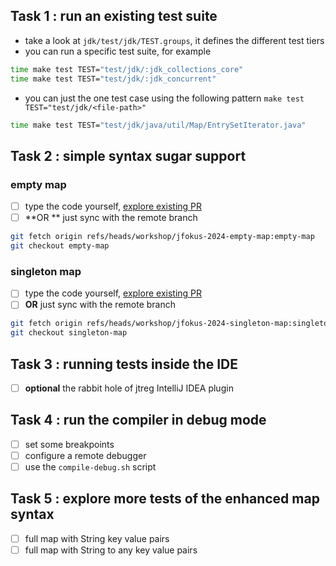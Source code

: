 ## Task 1 : run an existing test suite

- take a look at `jdk/test/jdk/TEST.groups`, it defines the different test tiers
- you can run a specific test suite, for example

```bash
time make test TEST="test/jdk/:jdk_collections_core"
time make test TEST="test/jdk/:jdk_concurrent"
```

- you can just the one test case using the following pattern `make test TEST="test/jdk/<file-path>"`

```bash
time make test TEST="test/jdk/java/util/Map/EntrySetIterator.java"
```

## Task 2 : simple syntax sugar support

### empty map

- [ ] type the code yourself, [explore existing PR](https://github.com/labset/jdk-workshop/pull/1/files)
- [ ] **OR ** just sync with the remote branch

```bash
git fetch origin refs/heads/workshop/jfokus-2024-empty-map:empty-map
git checkout empty-map
```

### singleton map

- [ ] type the code yourself, [explore existing PR](https://github.com/labset/jdk-workshop/pull/2)
- [ ] **OR** just sync with the remote branch

```bash
git fetch origin refs/heads/workshop/jfokus-2024-singleton-map:singleton-map
git checkout singleton-map
```

## Task 3 : running tests inside the IDE

- [ ] **optional** the rabbit hole of jtreg IntelliJ IDEA plugin

## Task 4 : run the compiler in debug mode

- [ ] set some breakpoints
- [ ] configure a remote debugger
- [ ] use the `compile-debug.sh` script

## Task 5 : explore more tests of the enhanced map syntax

- [ ] full map with String key value pairs
- [ ] full map with String to any key value pairs 